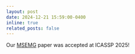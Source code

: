 ```yaml
---
layout: post
date: 2024-12-21 15:59:00-0400
inline: true
related_posts: false
---
```


Our [MSEMG](https://ieeexplore.ieee.org/abstract/document/10887547) paper was accepted at ICASSP 2025!
